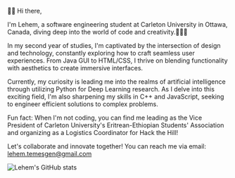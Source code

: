 👋🏾 Hi there,

I'm Lehem, a software engineering student at Carleton University in Ottawa, Canada, diving deep into the world of code and creativity.👩🏾‍💻 

In my second year of studies, I'm captivated by the intersection of design and technology, constantly exploring how to craft seamless user experiences. From Java GUI to HTML/CSS, I thrive on blending functionality with aesthetics to create immersive interfaces.

Currently, my curiosity is leading me into the realms of artificial intelligence through utilizing Python for Deep Learning research. As I delve into this exciting field, I'm also sharpening my skills in C++ and JavaScript, seeking to engineer efficient solutions to complex problems.

Fun fact: When I'm not coding, you can find me leading as the Vice President of Carleton University's Eritrean-Ethiopian Students' Association and organizing as a Logistics Coordinator for Hack the Hill! 

Let's collaborate and innovate together! You can reach me via email: lehem.temesgen@gmail.com

![Lehem's GitHub stats](https://github-readme-stats.vercel.app/api?username=beth-lehem&show_icons=true&theme=kacho_ga)
<!---
beth-lehem/beth-lehem is a ✨ special ✨ repository because its `README.md` (this file) appears on your GitHub profile.
You can click the Preview link to take a look at your changes.
--->
